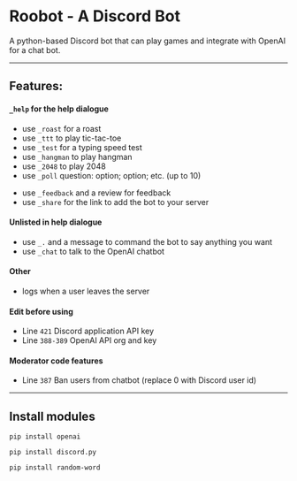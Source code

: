 # Roobot - A Discord Bot
A python-based Discord bot that can play games and integrate with OpenAI for a chat bot.

***

## Features:

#### ```_help``` for the help dialogue
* use ```_roast``` for a roast
* use ```_ttt``` to play tic-tac-toe
* use ```_test``` for a typing speed test
* use ```_hangman``` to play hangman
* use ```_2048``` to play 2048
* use ```_poll``` question: option; option; etc. (up to 10)
- use ```_feedback``` and a review for feedback
- use ```_share``` for the link to add the bot to your server

#### Unlisted in help dialogue
* use ```_.``` and a message to command the bot to say anything you want
* use ```_chat``` to talk to the OpenAI chatbot

#### Other
* logs when a user leaves the server

#### Edit before using
* Line ```421``` Discord application API key
* Line ```388-389``` OpenAI API org and key

#### Moderator code features
* Line ```387``` Ban users from chatbot (replace 0 with Discord user id)

***

## Install modules
```pip install openai```

```pip install discord.py```

```pip install random-word```
